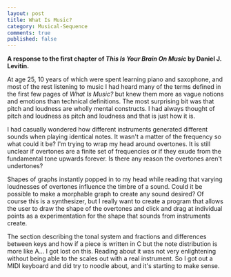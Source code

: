```yaml
---
layout: post
title: What Is Music?
category: Musical-Sequence
comments: true
published: false
---
```


**A response to the first chapter of _This Is Your Brain On Music_ by Daniel J. Levitin.**

At age 25, 10 years of which were spent learning piano and saxophone, and most of the rest listening to music I had heard many of the terms defined in the first few pages of _What Is Music?_ but knew them more as vague notions and emotions than technical definitions. The most surprising bit was that pitch and loudness are wholly mental constructs. I had always thought of pitch and loudness as pitch and loudness and that is just how it is.

I had casually wondered how different instruments generated different sounds when playing identical notes. It wasn't a matter of the frequency so what could it be? I'm trying to wrap my head around overtones. It is still unclear if overtones are a finite set of frequencies or if they exude from the fundamental tone upwards forever. Is there any reason the overtones aren't undertones?

Shapes of graphs instantly popped in to my head while reading that varying loudnesses of overtones influence the timbre of a sound. Could it be possible to make a morphable graph to create any sound desired? Of course this is a synthesizer, but I really want to create a program that allows the user to draw the shape of the overtones and click and drag at individual points as a experimentation for the shape that sounds from instruments create.

The section describing the tonal system and fractions and differences between keys and how if a piece is written in C but the note distribution is more like A… I got lost on this. Reading about it was not very enlightening without being able to the scales out with a real instrument. So I got out a MIDI keyboard and did try to noodle about, and it's starting to make sense.
